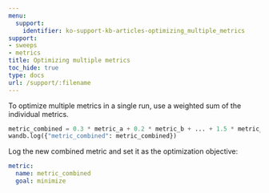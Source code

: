 ```yaml
---
menu:
  support:
    identifier: ko-support-kb-articles-optimizing_multiple_metrics
support:
- sweeps
- metrics
title: Optimizing multiple metrics
toc_hide: true
type: docs
url: /support/:filename
---
```


To optimize multiple metrics in a single run, use a weighted sum of the individual metrics.

```python
metric_combined = 0.3 * metric_a + 0.2 * metric_b + ... + 1.5 * metric_n
wandb.log({"metric_combined": metric_combined})
```

Log the new combined metric and set it as the optimization objective:

```yaml
metric:
  name: metric_combined
  goal: minimize
```